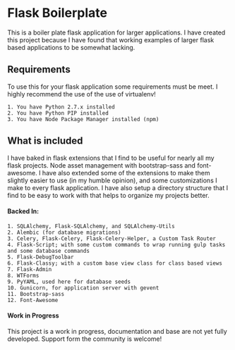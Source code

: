 # Flask Boilerplate
This is a boiler plate flask application for larger applications.  I have created this project because I have found that working examples of larger flask based 
applications to be somewhat lacking. 

## Requirements
To use this for your flask application some requirements must be meet. I highly recommend the use of the use of virtualenv!

    1. You have Python 2.7.x installed
    2. You have Python PIP installed
    3. You have Node Package Manager installed (npm)    

## What is included
I have baked in flask extensions that I find to be useful for nearly all my flask projects. Node asset management with bootstrap-sass and font-awesome. I have also
extended some of the extensions to make them slightly easier to use (in my humble opinion), and some customizations I make to every flask application. I have also
setup a directory structure that I find to be easy to work with that helps to organize my projects better.
#### Backed In:
    1. SQLAlchemy, Flask-SQLAlchemy, and SQLAlchemy-Utils
    2. Alembic (for database migrations)
    3. Celery, Flask-Celery, Flask-Celery-Helper, a Custom Task Router
    4. Flask-Script; with some custom commands to wrap running gulp tasks and some database commands
    5. Flask-DebugToolbar
    6. Flask-Classy; with a custom base view class for class based views
    7. Flask-Admin
    8. WTForms
    9. PyYAML, used here for database seeds
    10. Gunicorn, for application server with gevent
    11. Bootstrap-sass
    12. Font-Awesome
    
#### Work in Progress
This project is a work in progress, documentation and base are not yet fully developed. Support form the community is welcome!